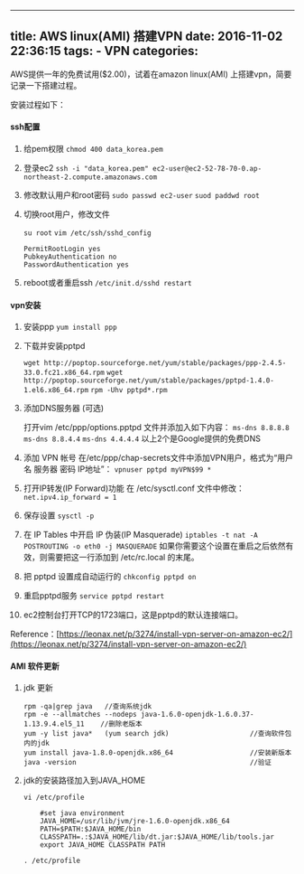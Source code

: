 --------------
title: AWS linux(AMI) 搭建VPN
date: 2016-11-02 22:36:15
tags: 
	- VPN
categories: 
--------------

AWS提供一年的免费试用($2.00)，试着在amazon linux(AMI) 上搭建vpn，简要记录一下搭建过程。

<!-- more -->

安装过程如下：

#### ssh配置

1. 给pem权限
    `chmod 400 data_korea.pem`

2. 登录ec2
    `ssh -i "data_korea.pem" ec2-user@ec2-52-78-70-0.ap-northeast-2.compute.amazonaws.com`

3. 修改默认用户和root密码
    `sudo passwd ec2-user`
    `suod paddwd root`

4. 切换root用户，修改文件
    
    `su root`
    `vim /etc/ssh/sshd_config`
    
    ```
    PermitRootLogin yes
    PubkeyAuthentication no
    PasswordAuthentication yes
    ```

5. reboot或者重启ssh  `/etc/init.d/sshd restart`


#### vpn安装

1. 安装ppp
    `yum install ppp`

2. 下载并安装pptpd
    
    `wget http://poptop.sourceforge.net/yum/stable/packages/ppp-2.4.5-33.0.fc21.x86_64.rpm`
    `wget http://poptop.sourceforge.net/yum/stable/packages/pptpd-1.4.0-1.el6.x86_64.rpm`
    `rpm -Uhv pptpd*.rpm`

3. 添加DNS服务器 (可选)

    打开vim /etc/ppp/options.pptpd 文件并添加入如下内容：
    `ms-dns 8.8.8.8`
    `ms-dns 8.8.4.4`
    `ms-dns 4.4.4.4`
    以上2个是Google提供的免费DNS

4. 添加 VPN 帐号
    在/etc/ppp/chap-secrets文件中添加VPN用户，格式为“用户名 服务器 密码 IP地址”：
    `vpnuser pptpd myVPN$99 *`

5. 打开IP转发(IP Forward)功能
    在 /etc/sysctl.conf 文件中修改：
    `net.ipv4.ip_forward = 1`

6. 保存设置
    `sysctl -p`

7. 在 IP Tables 中开启 IP 伪装(IP Masquerade)
    `iptables -t nat -A POSTROUTING -o eth0 -j MASQUERADE`
    如果你需要这个设置在重启之后依然有效，则需要把这一行添加到 /etc/rc.local 的末尾。

8. 把 pptpd 设置成自动运行的
    `chkconfig pptpd on`

9. 重启pptpd服务
    `service pptpd restart`

9. ec2控制台打开TCP的1723端口，这是pptpd的默认连接端口。

Reference：[https://leonax.net/p/3274/install-vpn-server-on-amazon-ec2/](https://leonax.net/p/3274/install-vpn-server-on-amazon-ec2/)

#### AMI 软件更新

1. jdk 更新
    ```
    rpm -qa|grep java   //查询系统jdk
    rpm -e --allmatches --nodeps java-1.6.0-openjdk-1.6.0.37-1.13.9.4.el5_11    //删除老版本
    yum -y list java*   (yum search jdk)                    //查询软件包内的jdk
    yum install java-1.8.0-openjdk.x86_64                   //安装新版本
    java -version                                           //验证
    ```

2. jdk的安装路径加入到JAVA_HOME
    
    `vi /etc/profile`

    ```shell
        #set java environment
        JAVA_HOME=/usr/lib/jvm/jre-1.6.0-openjdk.x86_64
        PATH=$PATH:$JAVA_HOME/bin
        CLASSPATH=.:$JAVA_HOME/lib/dt.jar:$JAVA_HOME/lib/tools.jar
        export JAVA_HOME CLASSPATH PATH
    ```

    `. /etc/profile`
